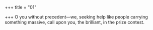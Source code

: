 +++
title = "01"

+++
O you without precedent—we, seeking help like people carrying
something massive,
call upon you, the brilliant, in the prize contest.